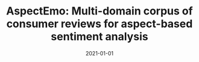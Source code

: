---
# Documentation: https://wowchemy.com/docs/managing-content/

title: 'AspectEmo: Multi-domain corpus of consumer reviews for aspect-based sentiment
  analysis'
subtitle: ''
summary: ''
authors:
- kocon
- Jarema Radom
- Ewa Kaczmarz-Wawryk
- Kamil Wabnic
- Ada Zajączkowska
- Monika Zaśko-Zielińska
tags: []
categories: []
date: '2021-01-01'
lastmod: 2022-10-07T05:49:51Z
featured: false
draft: false

# Featured image
# To use, add an image named `featured.jpg/png` to your page's folder.
# Focal points: Smart, Center, TopLeft, Top, TopRight, Left, Right, BottomLeft, Bottom, BottomRight.
image:
  caption: ''
  focal_point: ''
  preview_only: false

# Projects (optional).
#   Associate this post with one or more of your projects.
#   Simply enter your project's folder or file name without extension.
#   E.g. `projects = ["internal-project"]` references `content/project/deep-learning/index.md`.
#   Otherwise, set `projects = []`.
projects: []
publishDate: '2022-10-07T05:49:50.561650Z'
publication_types:
- '1'
abstract: ''
publication: '*21st IEEE International Conference on Data Mining Workshops ICDMW 2021,
  7-10 December 2021, Virtual Conference : proceedings*'
doi: 10.1109/ICDMW53433.2021.00027
links:
- name: URL
  url: https://ieeexplore.ieee.org/abstract/document/9679899
---